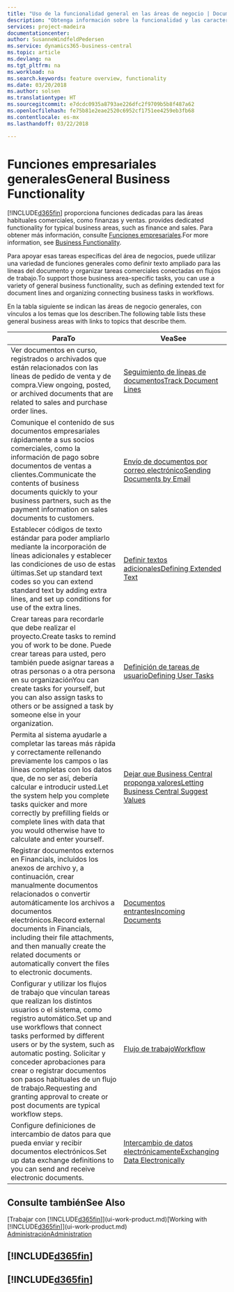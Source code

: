 ```yaml
---
title: "Uso de la funcionalidad general en las áreas de negocio | Documentos de Microsoft"
description: "Obtenga información sobre la funcionalidad y las características que se usan en varias áreas de negocio en Business Central."
services: project-madeira
documentationcenter: 
author: SusanneWindfeldPedersen
ms.service: dynamics365-business-central
ms.topic: article
ms.devlang: na
ms.tgt_pltfrm: na
ms.workload: na
ms.search.keywords: feature overview, functionality
ms.date: 03/20/2018
ms.author: solsen
ms.translationtype: HT
ms.sourcegitcommit: e7dcdc0935a8793ae226dfc2f9709b5b8f487a62
ms.openlocfilehash: fe75b81e2eae2520c6952cf1751ee4259eb3fb68
ms.contentlocale: es-mx
ms.lasthandoff: 03/22/2018

---
```

# <a name="general-business-functionality"></a><span data-ttu-id="18b08-103">Funciones empresariales generales</span><span class="sxs-lookup"><span data-stu-id="18b08-103">General Business Functionality</span></span>
[!INCLUDE[d365fin](includes/d365fin_md.md)]<span data-ttu-id="18b08-104"> proporciona funciones dedicadas para las áreas habituales comerciales, como finanzas y ventas.</span><span class="sxs-lookup"><span data-stu-id="18b08-104"> provides dedicated functionality for typical business areas, such as finance and sales.</span></span> <span data-ttu-id="18b08-105">Para obtener más información, consulte [Funciones empresariales](across-business-functionality.md).</span><span class="sxs-lookup"><span data-stu-id="18b08-105">For more information, see [Business Functionality](across-business-functionality.md).</span></span>

<span data-ttu-id="18b08-106">Para apoyar esas tareas específicas del área de negocios, puede utilizar una variedad de funciones generales como definir texto ampliado para las líneas del documento y organizar tareas comerciales conectadas en flujos de trabajo.</span><span class="sxs-lookup"><span data-stu-id="18b08-106">To support those business area-specific tasks, you can use a variety of general business functionality, such as defining extended text for document lines and organizing connecting business tasks in workflows.</span></span>

<span data-ttu-id="18b08-107">En la tabla siguiente se indican las áreas de negocio generales, con vínculos a los temas que los describen.</span><span class="sxs-lookup"><span data-stu-id="18b08-107">The following table lists these general business areas with links to topics that describe them.</span></span>

| <span data-ttu-id="18b08-108">Para</span><span class="sxs-lookup"><span data-stu-id="18b08-108">To</span></span> | <span data-ttu-id="18b08-109">Vea</span><span class="sxs-lookup"><span data-stu-id="18b08-109">See</span></span> |
| --- | --- |
|<span data-ttu-id="18b08-110">Ver documentos en curso, registrados o archivados que están relacionados con las líneas de pedido de venta y de compra.</span><span class="sxs-lookup"><span data-stu-id="18b08-110">View ongoing, posted, or archived documents that are related to sales and purchase order lines.</span></span>|[<span data-ttu-id="18b08-111">Seguimiento de líneas de documentos</span><span class="sxs-lookup"><span data-stu-id="18b08-111">Track Document Lines</span></span>](across-how-to-track-document-lines.md)|
| <span data-ttu-id="18b08-112">Comunique el contenido de sus documentos empresariales rápidamente a sus socios comerciales, como la información de pago sobre documentos de ventas a clientes.</span><span class="sxs-lookup"><span data-stu-id="18b08-112">Communicate the contents of business documents quickly to your business partners, such as the payment information on sales documents to customers.</span></span> |[<span data-ttu-id="18b08-113">Envío de documentos por correo electrónico</span><span class="sxs-lookup"><span data-stu-id="18b08-113">Sending Documents by Email</span></span>](ui-how-send-documents-email.md) |
| <span data-ttu-id="18b08-114">Establecer códigos de texto estándar para poder ampliarlo mediante la incorporación de líneas adicionales y establecer las condiciones de uso de estas últimas.</span><span class="sxs-lookup"><span data-stu-id="18b08-114">Set up standard text codes so you can extend standard text by adding extra lines, and set up conditions for use of the extra lines.</span></span> |[<span data-ttu-id="18b08-115">Definir textos adicionales</span><span class="sxs-lookup"><span data-stu-id="18b08-115">Defining Extended Text</span></span>](ui-how-define-ext-text.md) |
|<span data-ttu-id="18b08-116">Crear tareas para recordarle que debe realizar el proyecto.</span><span class="sxs-lookup"><span data-stu-id="18b08-116">Create tasks to remind you of work to be done.</span></span> <span data-ttu-id="18b08-117">Puede crear tareas para usted, pero también puede asignar tareas a otras personas o a otra persona en su organización</span><span class="sxs-lookup"><span data-stu-id="18b08-117">You can create tasks for yourself, but you can also assign tasks to others or be assigned a task by someone else in your organization.</span></span>|[<span data-ttu-id="18b08-118">Definición de tareas de usuario</span><span class="sxs-lookup"><span data-stu-id="18b08-118">Defining User Tasks</span></span>](across-user-tasks.md)|
|<span data-ttu-id="18b08-119">Permita al sistema ayudarle a completar las tareas más rápida y correctamente rellenando previamente los campos o las líneas completas con los datos que, de no ser así, debería calcular e introducir usted.</span><span class="sxs-lookup"><span data-stu-id="18b08-119">Let the system help you complete tasks quicker and more correctly by prefilling fields or complete lines with data that you would otherwise have to calculate and enter yourself.</span></span>|[<span data-ttu-id="18b08-120">Dejar que Business Central proponga valores</span><span class="sxs-lookup"><span data-stu-id="18b08-120">Letting Business Central Suggest Values</span></span>](ui-let-system-suggest-values.md)|
|<span data-ttu-id="18b08-121">Registrar documentos externos en Financials, incluidos los anexos de archivo y, a continuación, crear manualmente documentos relacionados o convertir automáticamente los archivos a documentos electrónicos.</span><span class="sxs-lookup"><span data-stu-id="18b08-121">Record external documents in Financials, including their file attachments, and then manually create the related documents or automatically convert the files to electronic documents.</span></span>|[<span data-ttu-id="18b08-122">Documentos entrantes</span><span class="sxs-lookup"><span data-stu-id="18b08-122">Incoming Documents</span></span>](across-income-documents.md)|
|<span data-ttu-id="18b08-123">Configurar y utilizar los flujos de trabajo que vinculan tareas que realizan los distintos usuarios o el sistema, como registro automático.</span><span class="sxs-lookup"><span data-stu-id="18b08-123">Set up and use workflows that connect tasks performed by different users or by the system, such as automatic posting.</span></span> <span data-ttu-id="18b08-124">Solicitar y conceder aprobaciones para crear o registrar documentos son pasos habituales de un flujo de trabajo.</span><span class="sxs-lookup"><span data-stu-id="18b08-124">Requesting and granting approval to create or post documents are typical workflow steps.</span></span>|[<span data-ttu-id="18b08-125">Flujo de trabajo</span><span class="sxs-lookup"><span data-stu-id="18b08-125">Workflow</span></span>](across-workflow.md)|
| <span data-ttu-id="18b08-126">Configure definiciones de intercambio de datos para que pueda enviar y recibir documentos electrónicos.</span><span class="sxs-lookup"><span data-stu-id="18b08-126">Set up data exchange definitions to you can send and receive electronic documents.</span></span> |[<span data-ttu-id="18b08-127">Intercambio de datos electrónicamente</span><span class="sxs-lookup"><span data-stu-id="18b08-127">Exchanging Data Electronically</span></span>](across-data-exchange.md) |

## <a name="see-also"></a><span data-ttu-id="18b08-128">Consulte también</span><span class="sxs-lookup"><span data-stu-id="18b08-128">See Also</span></span>
<span data-ttu-id="18b08-129">[Trabajar con [!INCLUDE[d365fin](includes/d365fin_md.md)]](ui-work-product.md)</span><span class="sxs-lookup"><span data-stu-id="18b08-129">[Working with [!INCLUDE[d365fin](includes/d365fin_md.md)]](ui-work-product.md)</span></span>  
[<span data-ttu-id="18b08-130">Administración</span><span class="sxs-lookup"><span data-stu-id="18b08-130">Administration</span></span>](admin-setup-and-administration.md)

## [!INCLUDE[d365fin](includes/free_trial_md.md)]  
## [!INCLUDE[d365fin](includes/training_link_md.md)]

